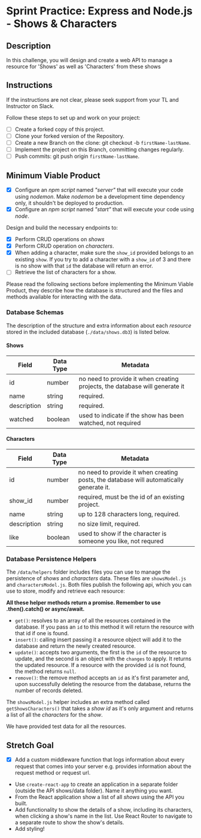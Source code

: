 # Sprint Practice: Express and Node.js - Shows & Characters

## Description

In this challenge, you will design and create a web API to manage a resource for 'Shows' as well as 'Characters' from these shows
## Instructions


If the instructions are not clear, please seek support from your TL and Instructor on Slack.

Follow these steps to set up and work on your project:

- [ ] Create a forked copy of this project.
- [ ] Clone your forked version of the Repository.
- [ ] Create a new Branch on the clone: git checkout -b `firstName-lastName`.
- [ ] Implement the project on this Branch, committing changes regularly.
- [ ] Push commits: git push origin `firstName-lastName`.

## Minimum Viable Product

- [x] Configure an _npm script_ named _"server"_ that will execute your code using _nodemon_. Make _nodemon_ be a development time dependency only, it shouldn't be deployed to production.
- [x] Configure an _npm script_ named _"start"_ that will execute your code using _node_.

Design and build the necessary endpoints to:

- [x] Perform CRUD operations on _shows_ 
- [x] Perform CRUD operation on _characters_.
- [x] When adding a character, make sure the `show_id` provided belongs to an existing `show`. If you try to add a character with a `show_id` of 3 and there is no show with that `id` the database will return an error.
- [ ] Retrieve the list of characters for a show.

Please read the following sections before implementing the Minimum Viable Product, they describe how the database is structured and the files and methods available for interacting with the data.

### Database Schemas

The description of the structure and extra information about each _resource_ stored in the included database (`./data/shows.db3`) is listed below.

#### Shows

| Field       | Data Type | Metadata                                                                    |
| ----------- | --------- | --------------------------------------------------------------------------- |
| id          | number    | no need to provide it when creating projects, the database will generate it |
| name        | string    | required.                                                                   |
| description | string    | required.                                                                   |
| watched     | boolean   | used to indicate if the show has been watched, not required            |

#### Characters

| Field       | Data Type | Metadata                                                                                         |
| ----------- | --------- | ------------------------------------------------------------------------------------------------ |
| id          | number    | no need to provide it when creating posts, the database will automatically generate it.          |
| show_id     | number    | required, must be the id of an existing project.                                                 |
| name        | string    | up to 128 characters long, required.                                                             |
| description | string    | no size limit, required.                                                                         |
| like        | boolean   | used to show if the character is someone you like, not requred                                   |

### Database Persistence Helpers

The `/data/helpers` folder includes files you can use to manage the persistence of _shows_ and _characters_ data. These files are `showsModel.js` and `charactersModel.js`. Both files publish the following api, which you can use to store, modify and retrieve each resource:

**All these helper methods return a promise. Remember to use .then().catch() or async/await.**

- `get()`: resolves to an array of all the resources contained in the database. If you pass an `id` to this method it will return the resource with that id if one is found.
- `insert()`: calling insert passing it a resource object will add it to the database and return the newly created resource.
- `update()`: accepts two arguments, the first is the `id` of the resource to update, and the second is an object with the `changes` to apply. It returns the updated resource. If a resource with the provided `id` is not found, the method returns `null`.
- `remove()`: the remove method accepts an `id` as it's first parameter and, upon successfully deleting the resource from the database, returns the number of records deleted.

The `showsModel.js` helper includes an extra method called `getShowsCharacters()` that takes a _show id_ as it's only argument and returns a list of all the _characters_ for the _show_.

We have provided test data for all the resources.

## Stretch Goal
- [x] Add a custom middleware function that logs information about every request that comes into your server e.g. provides information about the request method or request url.
- Use `create-react-app` to create an application in a separate folder (outside the API shows/data folder). Name it anything you want.
- From the React application show a list of all _shows_ using the API you built.
- Add functionality to show the details of a show, including its characters, when clicking a show's name in the list. Use React Router to navigate to a separate route to show the show's details.
- Add styling!

